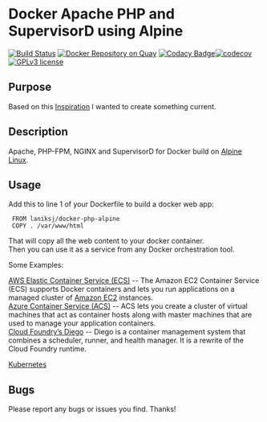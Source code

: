 # Docker Apache PHP and SupervisorD using Alpine
[![Build Status](https://travis-ci.org/LanikSJ/docker-php-alpine.svg?branch=master)](https://travis-ci.org/LanikSJ/docker-php-alpine) [![Docker Repository on Quay](https://quay.io/repository/laniksj/docker-php-alpine/status "Docker Repository on Quay")](https://quay.io/repository/laniksj/docker-php-alpine) [![Codacy Badge](https://api.codacy.com/project/badge/Grade/3fd126b036ab4be2a61ab822b982247e)](https://www.codacy.com/app/Lanik/docker-php-alpine?utm_source=github.com&amp;utm_medium=referral&amp;utm_content=LanikSJ/docker-php-alpine&amp;utm_campaign=Badge_Grade)[![codecov](https://codecov.io/gh/LanikSJ/docker-php-alpine/branch/master/graph/badge.svg)](https://codecov.io/gh/LanikSJ/docker-php-alpine) [![GPLv3 license](https://img.shields.io/badge/License-GPLv3-blue.svg)](http://perso.crans.org/besson/LICENSE.html)

## Purpose
Based on this [Inspiration](https://github.com/TrafeX/docker-php-nginx) I wanted to create something current.

## Description
Apache, PHP-FPM, NGINX and SupervisorD for Docker build on [Alpine Linux](http://www.alpinelinux.org/).

## Usage
Add this to line 1 of your Dockerfile to build a docker web app:

     FROM laniksj/docker-php-alpine
     COPY . /var/www/html

That will copy all the web content to your docker container.<br>
Then you can use it as a service from any Docker orchestration tool.

Some Examples:

[AWS Elastic Container Service (ECS)](https://aws.amazon.com/ecs/) -- The Amazon EC2 Container Service (ECS) supports Docker containers and lets you run applications on a managed cluster of [Amazon EC2](https://aws.amazon.com/ec2/) instances.<br>
[Azure Container Service (ACS)](https://azure.microsoft.com/en-us/blog/azure-container-service-preview/) -- ACS lets you create a cluster of virtual machines that act as container hosts along with master machines that are used to manage your application containers.<br>
[Cloud Foundry’s Diego](https://docs.cloudfoundry.org/concepts/diego/diego-architecture.html) -- Diego is a container management system that combines a scheduler, runner, and health manager. It is a rewrite of the Cloud Foundry runtime.<br>

[Kubernetes](https://kubernetes.io)

## Bugs
Please report any bugs or issues you find. Thanks!
